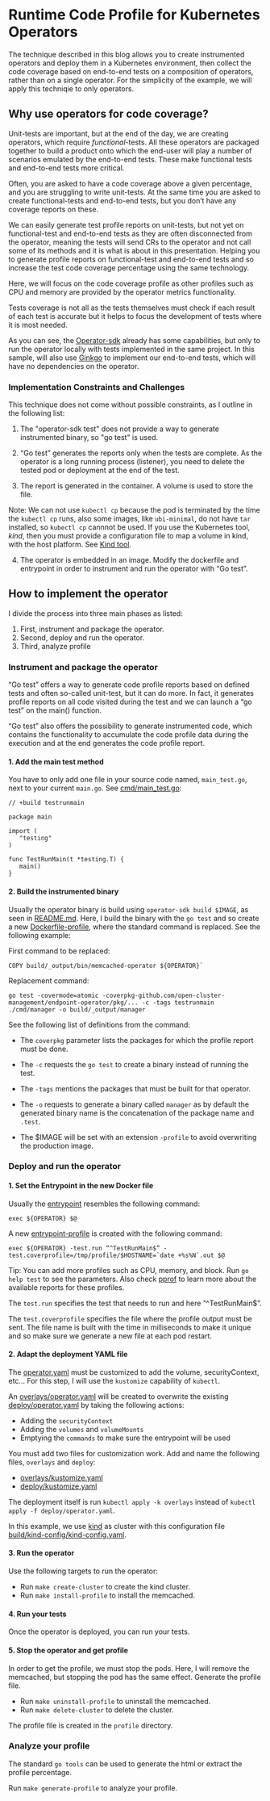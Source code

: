 # Runtime Code Profile for Kubernetes Operators 

The technique described in this blog allows you to create instrumented operators and deploy them in a Kubernetes environment, then collect the code coverage based on end-to-end tests on a composition of operators, rather than on a single operator. For the simplicity of the example, we will apply this techniqie to only operators.

## Why use operators for code coverage?

Unit-tests are important, but at the end of the day, we are creating operators, which require _functional_-tests. All these operators are packaged together to build a product onto which the end-user will play a number of scenarios emulated by the end-to-end tests. These make functional tests and end-to-end tests more critical.

Often, you are asked to have a code coverage above a given percentage, and you are struggling to write unit-tests. At the same time you are asked to create functional-tests and end-to-end tests, but you don’t have any coverage reports on these.

We can easily generate test profile reports on unit-tests, but not yet on functional-test and end-to-end tests as they are often disconnected from the operator, meaning the tests will send CRs to the operator and not call some of its methods and it is what is about in this presentation. Helping you to generate profile reports on functional-test and end-to-end tests and so increase the test code coverage percentage using the same technology. 

Here, we will focus on the code coverage profile as other profiles such as CPU and memory are provided by the operator metrics functionality.

Tests coverage is not all as the tests themselves must check if each result of each test is accurate but it helps to focus the development of tests where it is most needed.

As you can see, the [Operator-sdk](https://sdk.operatorframework.io/docs/golang/e2e-tests) already has some capabilities, but only to run the operator locally with tests implemented in the same project. In this sample, will also use [Ginkgo](https://onsi.github.io/ginkgo/) to implement our end-to-end tests, which will have no dependencies on the operator.

### Implementation Constraints and Challenges

This technique does not come without possible constraints, as I outline in the following list:

1. The "operator-sdk test" does not provide a way to generate instrumented binary, so "go test" is used.

2. “Go test” generates the reports only when the tests are complete. As the operator is a long running process (listener), you need to delete the tested pod or deployment at the end of the test.

3. The report is generated in the container. A volume is used to store the file.

Note: We can not use `kubectl cp` because the pod is terminated by the time the `kubectl cp` runs, also some images, like `ubi-minimal`, do not have `tar` installed, so `kubectl cp` cannnot be used. If you use the Kubernetes tool, _kind_, then you must provide a configuration file to map a volume in kind, with the host platform. See [Kind tool](https://kubernetes.io/docs/setup/learning-environment/kind/).

4. The operator is embedded in an image. Modify the dockerfile and entrypoint in order to instrument and run the operator with “Go test”.

## How to implement the operator

I divide the process into three main phases as listed:

1. First, instrument and package the operator.
2. Second, deploy and run the operator.
3. Third, analyze profile

### Instrument and package the operator 

“Go test” offers a way to generate code profile reports based on defined tests and often so-called unit-test, but it can do more. In fact, it generates profile reports on all code visited during the test and we can launch a “go test” on the main() function.

“Go test” also offers the possibility to generate instrumented code, which contains the functionality to accumulate the code profile data during the execution and at the end generates the code profile report. 

#### 1. Add the main test method

You have to only add one file in your source code named, `main_test.go`, next to your current `main.go`. See [cmd/main_test.go](cmd/manager/main_test.go):

```
// +build testrunmain
 
package main
 
import (
   "testing"
)
 
func TestRunMain(t *testing.T) {
   main()
}
```

#### 2. Build the instrumented binary

Usually the operator binary is build using `operator-sdk build $IMAGE`, as seen in [README.md](README.md#buildoperator). Here, I build the binary with the `go test` and so create a new [Dockerfile-profile](build/Dockerfile-profile), where the standard command is replaced. See the following example:

First command to be replaced:

```
COPY build/_output/bin/memcached-operator ${OPERATOR}`
```
Replacement command:

```
go test -covermode=atomic -coverpkg-github.com/open-cluster-management/endpoint-operator/pkg/... -c -tags testrunmain ./cmd/manager -o build/_output/manager
```
See the following list of definitions from the command:

 - The `coverpkg` parameter lists the packages for which the profile report must be done.

 - The `-c` requests the `go test` to create a binary instead of running the test.

 - The `-tags` mentions the packages that must be built for that operator.

 - The `-o` requests to generate a binary called `manager` as by default the generated binary name is the concatenation of the package name and `.test`.

 - The $IMAGE will be set with an extension `-profile` to avoid overwriting the production image.

### Deploy and run the operator

#### 1. Set the Entrypoint in the new Docker file

Usually the [entrypoint](build/bin/entrypoint) resembles the following command:

``` 
exec ${OPERATOR} $@
```
A new [entrypoint-profile](build/bin/entrypoint-profile) is created with the following command:

```
exec ${OPERATOR} -test.run “^TestRunMain$” -test.coverprofile=/tmp/profile/$HOSTNAME=`date +%s%N`.out $@
```

Tip: You can add more profiles such as CPU, memory, and block. Run `go help test` to see the parameters. Also check [pprof](https://github.com/google/pprof) to learn more about the available reports for these profiles.

The `test.run` specifies the test that needs to run and here “^TestRunMain$”.

The `test.coverprofile` specifies the file where the profile output must be sent. The file name is built with the time in milliseconds to make it unique and so make sure we generate a new file at each pod restart.

#### 2. Adapt the deployment YAML file

The [operator.yaml](deploy/operator.yaml) must be customized to add the volume, securityContext, etc... For this step, I will use the `kustomize` capability of `kubectl`.

An [overlays/operator.yaml](overlays/operator.yaml) will be created to overwrite the existing [deploy/operator.yaml](deploy/operator.yaml) by taking the following actions:

 - Adding the `securityContext`
 - Adding the `volumes` and `volumeMounts`
 - Emptying the `commands` to make sure the entrypoint will be used

You must add two files for customization work. Add and name the following files, `overlays` and `deploy`:

- [overlays/kustomize.yaml](overlays/kustomization.yaml)
- [deploy/kustomize.yaml](deploy/kustomization.yaml)
  
The deployment itself is run `kubectl apply -k overlays` instead of `kubectl apply -f deploy/operator.yaml`.

In this example, we use [kind](https://kind.sigs.k8s.io/docs/user/quick-start/) as cluster with this configuration file [build/kind-config/kind-config.yaml](build/kind-config/kind-config.yaml).

#### 3. Run the operator

Use the following targets to run the operator:

- Run `make create-cluster` to create the kind cluster.
- Run `make install-profile` to install the memcached.


#### 4. Run your tests

Once the operator is deployed, you can run your tests.

#### 5. Stop the operator and get profile

In order to get the profile, we must stop the pods. Here, I will remove the memcached, but stopping the pod has the same effect. Generate the profile file.

- Run `make uninstall-profile` to uninstall the memcached.
- Run `make delete-cluster` to delete the cluster.

The profile file is created in the `profile` directory.

### Analyze your profile

The standard `go tools` can be used to generate the html or extract the profile percentage.

Run `make generate-profile` to analyze your profile.
